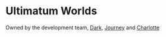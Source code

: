 # Ultimatum Worlds 
Owned by the development team, [Dark](https://www.roblox.com/users/150113807/profile), [Journey](https://www.roblox.com/users/1831235586/profile) and [Charlotte](https://www.roblox.com/users/1903111921/profile)
